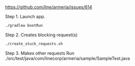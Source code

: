 https://github.com/line/armeria/issues/614


Step 1. Launch app.
```sh
./gradlew bootRun
```

Step 2. Creates blocking request(s)
```sh
./create_stuck_requests.sh
```

Step 3. Makes other requests
Run ./src/test/java/com/linecorp/armeria/sample/SampleTest.java
